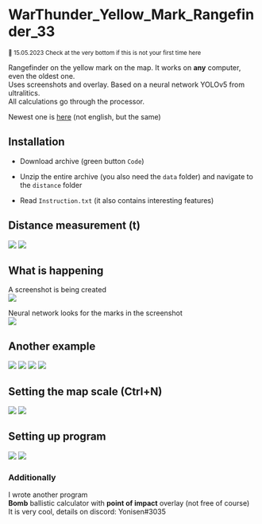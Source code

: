 # WarThunder_Yellow_Mark_Rangefinder_33

<sub>🙂 15.05.2023 Check at the very bottom if this is not your first time here</sub>

Rangefinder on the yellow mark on the map. It works on <b>any</b> computer, even the oldest one.<br>
Uses screenshots and overlay. Based on a neural network YOLOv5 from ultralitics.<br>
All calculations go through the processor.<br>

Newest one is <a href="https://github.com/Yonisen/WarThunder_Map_Marker_Finder">here</a> (not english, but the same)

## Installation

- Download archive (green button `Code`)

- Unzip the entire archive (you also need the `data` folder) and navigate to the `distance` folder
- Read `Instruction.txt` (it also contains interesting features)

## Distance measurement (t)
<img src="https://github.com/Yonisen/WarThunder_Yellow_Mark_Rangefinder/blob/main/data/images/screen30.png">
<img src="https://github.com/Yonisen/WarThunder_Yellow_Mark_Rangefinder/blob/main/data/images/screen30_1.png">

## What is happening
A screenshot is being created<br>
<img src="https://github.com/Yonisen/WarThunder_Yellow_Mark_Rangefinder/blob/main/data/images/Map30.png">

Neural network looks for the marks in the screenshot<br>
<img src="https://github.com/Yonisen/WarThunder_Yellow_Mark_Rangefinder/blob/main/data/images/Map30_1.jpg">


## Another example
<img src="https://github.com/Yonisen/WarThunder_Yellow_Mark_Rangefinder/blob/main/data/images/screen34.png">
<img src="https://github.com/Yonisen/WarThunder_Yellow_Mark_Rangefinder/blob/main/data/images/screen34_1.png">
<img src="https://github.com/Yonisen/WarThunder_Yellow_Mark_Rangefinder/blob/main/data/images/Map34.png">
<img src="https://github.com/Yonisen/WarThunder_Yellow_Mark_Rangefinder/blob/main/data/images/Map34_1.jpg">

## Setting the map scale (Ctrl+N)
<img src="https://github.com/Yonisen/WarThunder_Yellow_Mark_Rangefinder/blob/main/data/images/screen3.png">
<img src="https://github.com/Yonisen/WarThunder_Yellow_Mark_Rangefinder/blob/main/data/images/screen4.png">

## Setting up program
<img src="https://github.com/Yonisen/WarThunder_Yellow_Mark_Rangefinder/blob/main/data/images/screen1.png">
<img src="https://github.com/Yonisen/WarThunder_Yellow_Mark_Rangefinder/blob/main/data/images/screen2.png">

### Additionally
I wrote another program<br>
<b>Bomb</b> ballistic calculator with <b>point of impact</b> overlay (not free of course)<br>
It is very cool, details on discord: Yonisen#3035
